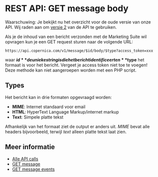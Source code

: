 # REST API: GET message body

Waarschuwing: Je bekijkt nu het overzicht voor de oude versie van onze 
API. Wij raden aan om [versie 2](../restv2/rest-api.md) van de API te gebruiken.

Als je de inhoud van een bericht verzonden met de Marketing Suite wil 
opvragen kun je een GET request sturen naar de volgende URL:

`https://api.copernica.com/v1/message/$id/body/$type?access_token=xxx`

waar **$id** de unieke string is die het bericht identificeert en **$type** 
het formaat is voor het bericht. Vergeet je access token niet toe te voegen! 
Deze methode kan niet aangeroepen worden met een PHP script.

## Types

Het bericht kan in drie formaten opgevraagd worden:

* **MIME**: Internet standaard voor email
* **HTML**: HyperText Language Markup/internet markup
* **Text**: Simpele platte tekst

Afhankelijk van het formaat ziet de output er anders uit. *MIME* bevat 
alle headers bijvoorbeeld, terwijl *text* alleen platte tekst laat zien.

## Meer informatie

* [Alle API calls](./rest-api)
* [GET message](./rest-get-message)
* [GET message events](./rest-get-message-events)
